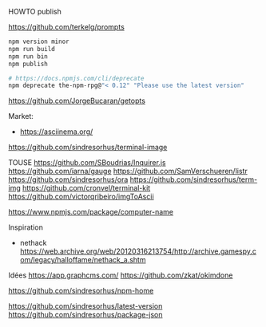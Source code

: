 
HOWTO publish

https://github.com/terkelg/prompts

``` bash
npm version minor
npm run build
npm run bin
npm publish

# https://docs.npmjs.com/cli/deprecate
npm deprecate the-npm-rpg@"< 0.12" "Please use the latest version"
```

https://github.com/JorgeBucaran/getopts

Market:
* https://asciinema.org/

https://github.com/sindresorhus/terminal-image

TOUSE
https://github.com/SBoudrias/Inquirer.js
https://github.com/iarna/gauge
https://github.com/SamVerschueren/listr
https://github.com/sindresorhus/ora
https://github.com/sindresorhus/term-img
https://github.com/cronvel/terminal-kit
https://github.com/victorqribeiro/imgToAscii


https://www.npmjs.com/package/computer-name

Inspiration
* nethack https://web.archive.org/web/20120316213754/http://archive.gamespy.com/legacy/halloffame/nethack_a.shtm


Idées
https://app.graphcms.com/
https://github.com/zkat/okimdone



https://github.com/sindresorhus/npm-home

https://github.com/sindresorhus/latest-version
https://github.com/sindresorhus/package-json

